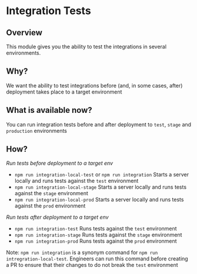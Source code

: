 # Integration Tests

## Overview
This module gives you the ability to test the integrations in several environments. 

## Why?
We want the ability to test integrations before (and, in some cases, after) deployment takes place to a target environment

## What is available now?
You can run integration tests before and after deployment to `test`, `stage` and `production` environments


## How?
*Run tests before deployment to a target env*
- `npm run integration-local-test` or `npm run integration` Starts a server locally and runs tests against the `test` environment
- `npm run integration-local-stage` Starts a server locally and runs tests against the `stage` environment
- `npm run integration-local-prod` Starts a server locally and runs tests against the `prod` environment

*Run tests after deployment to a target env*
 - `npm run integration-test` Runs tests against the `test` environment
 - `npm run integration-stage` Runs tests against the `stage` environment
 - `npm run integration-prod` Runs tests against the `prod` environment

Note: `npm run integration` is a synonym command for `npm run intregration-local-test`. Engineers can run this command before creating a PR to ensure that their changes to do not break the `test` environment